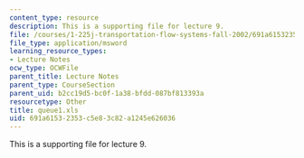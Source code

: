 ```yaml
---
content_type: resource
description: This is a supporting file for lecture 9.
file: /courses/1-225j-transportation-flow-systems-fall-2002/691a61532353c5e83c82a1245e626036_queue1.xls
file_type: application/msword
learning_resource_types:
- Lecture Notes
ocw_type: OCWFile
parent_title: Lecture Notes
parent_type: CourseSection
parent_uid: b2cc19d5-bc0f-1a38-bfdd-087bf813393a
resourcetype: Other
title: queue1.xls
uid: 691a6153-2353-c5e8-3c82-a1245e626036
---
```

This is a supporting file for lecture 9.

